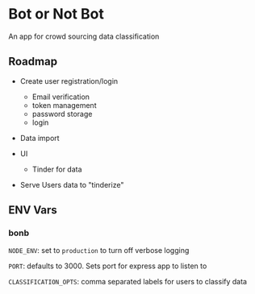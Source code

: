 # Bot or Not Bot

An app for crowd sourcing data classification

## Roadmap

- Create user registration/login
  - Email verification
  - token management
  - password storage
  - login

- Data import

- UI
  - Tinder for data

- Serve Users data to "tinderize"


## ENV Vars

### bonb

`NODE_ENV`: set to `production` to turn off verbose logging

`PORT`: defaults to 3000. Sets port for express app to listen to

`CLASSIFICATION_OPTS`: comma separated labels for users to classify data